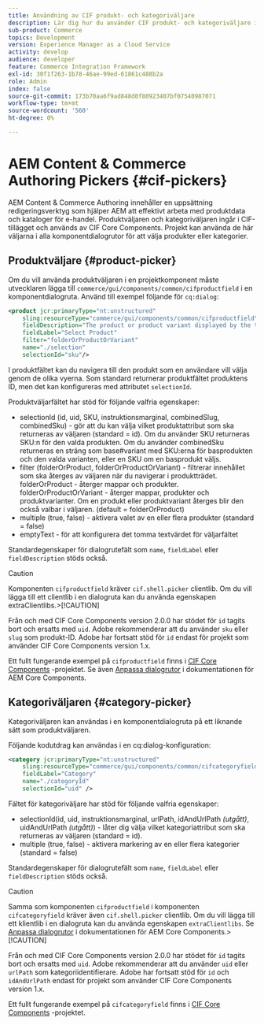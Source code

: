 ```yaml
---
title: Användning av CIF produkt- och kategoriväljare
description: Lär dig hur du använder CIF produkt- och kategoriväljare i dina e-handelskomponenter för att hjälpa författare och marknadsförare att arbeta effektivt med e-handelsprodukter och katalogdata.
sub-product: Commerce
topics: Development
version: Experience Manager as a Cloud Service
activity: develop
audience: developer
feature: Commerce Integration Framework
exl-id: 30f1f263-1b78-46ae-99ed-61861c488b2a
role: Admin
index: false
source-git-commit: 173b70aa6f9ad848d0f80923407bf07540987071
workflow-type: tm+mt
source-wordcount: '560'
ht-degree: 0%

---
```


# AEM Content &amp; Commerce Authoring Pickers {#cif-pickers}

AEM Content &amp; Commerce Authoring innehåller en uppsättning redigeringsverktyg som hjälper AEM att effektivt arbeta med produktdata och kataloger för e-handel. Produktväljaren och kategoriväljaren ingår i CIF-tillägget och används av CIF Core Components. Projekt kan använda de här väljarna i alla komponentdialogrutor för att välja produkter eller kategorier.

## Produktväljare {#product-picker}

Om du vill använda produktväljaren i en projektkomponent måste utvecklaren lägga till `commerce/gui/components/common/cifproductfield` i en komponentdialogruta. Använd till exempel följande för `cq:dialog`:

```xml
<product jcr:primaryType="nt:unstructured"
    sling:resourceType="commerce/gui/components/common/cifproductfield"
    fieldDescription="The product or product variant displayed by the teaser"
    fieldLabel="Select Product"
    filter="folderOrProductOrVariant"
    name="./selection"
    selectionId="sku"/>
```

I produktfältet kan du navigera till den produkt som en användare vill välja genom de olika vyerna. Som standard returnerar produktfältet produktens ID, men det kan konfigureras med attributet `selectionId`.

Produktväljarfältet har stöd för följande valfria egenskaper:

- selectionId (id, uid, SKU, instruktionsmarginal, combinedSlug, combinedSku) - gör att du kan välja vilket produktattribut som ska returneras av väljaren (standard = id). Om du använder SKU returneras SKU:n för den valda produkten. Om du använder combinedSku returneras en sträng som base#variant med SKU:erna för basprodukten och den valda varianten, eller en SKU om en basprodukt väljs.
- filter (folderOrProduct, folderOrProductOrVariant) - filtrerar innehållet som ska återges av väljaren när du navigerar i produktträdet. folderOrProduct - återger mappar och produkter. folderOrProductOrVariant - återger mappar, produkter och produktvarianter. Om en produkt eller produktvariant återges blir den också valbar i väljaren. (default = folderOrProduct)
- multiple (true, false) - aktivera valet av en eller flera produkter (standard = false)
- emptyText - för att konfigurera det tomma textvärdet för väljarfältet

Standardegenskaper för dialogrutefält som `name`, `fieldLabel` eller `fieldDescription` stöds också.

>[!CAUTION]
>
>Komponenten `cifproductfield` kräver `cif.shell.picker` clientlib. Om du vill lägga till ett clientlib i en dialogruta kan du använda egenskapen extraClientlibs.
>&#x200B;>[!CAUTION]
>
>Från och med CIF Core Components version 2.0.0 har stödet för `id` tagits bort och ersatts med `uid`. Adobe rekommenderar att du använder `sku` eller `slug` som produkt-ID. Adobe har fortsatt stöd för `id` endast för projekt som använder CIF Core Components version 1.x.

Ett fullt fungerande exempel på `cifproductfield` finns i [CIF Core Components](https://github.com/adobe/aem-core-cif-components/blob/master/ui.apps/src/main/content/jcr_root/apps/core/cif/components/commerce/productteaser/v1/productteaser/_cq_dialog/.content.xml) -projektet. Se även [Anpassa dialogrutor](https://experienceleague.adobe.com/docs/experience-manager-core-components/using/developing/customizing.html?lang=sv-SE#customizing-dialogs) i dokumentationen för AEM Core Components.

## Kategoriväljaren {#category-picker}

Kategoriväljaren kan användas i en komponentdialogruta på ett liknande sätt som produktväljaren.

Följande kodutdrag kan användas i en cq:dialog-konfiguration:

```xml
<category jcr:primaryType="nt:unstructured" 
    sling:resourceType="commerce/gui/components/common/cifcategoryfield" 
    fieldLabel="Category" 
    name="./categoryId" 
    selectionId="uid" />
```

Fältet för kategoriväljare har stöd för följande valfria egenskaper:

- selectionId(id, uid, instruktionsmarginal, urlPath, idAndUrlPath _(utgått)_, uidAndUrlPath _(utgått)_) - låter dig välja vilket kategoriattribut som ska returneras av väljaren (standard = id).
- multiple (true, false) - aktivera markering av en eller flera kategorier (standard = false)

Standardegenskaper för dialogrutefält som `name`, `fieldLabel` eller `fieldDescription` stöds också.

>[!CAUTION]
>
>Samma som komponenten `cifproductfield` i komponenten `cifcategoryfield` kräver även `cif.shell.picker` clientlib. Om du vill lägga till ett klientlib i en dialogruta kan du använda egenskapen `extraClientlibs`. Se [Anpassa dialogrutor](https://experienceleague.adobe.com/docs/experience-manager-core-components/using/developing/customizing.html?lang=sv-SE#customizing-dialogs) i dokumentationen för AEM Core Components.
>&#x200B;>[!CAUTION]
>
>Från och med CIF Core Components version 2.0.0 har stödet för `id` tagits bort och ersatts med `uid`. Adobe rekommenderar att du använder `uid` eller `urlPath` som kategoriidentifierare. Adobe har fortsatt stöd för `id` och `idAndUrlPath` endast för projekt som använder CIF Core Components version 1.x.

Ett fullt fungerande exempel på `cifcategoryfield` finns i [CIF Core Components](https://github.com/adobe/aem-core-cif-components/blob/master/ui.apps/src/main/content/jcr_root/apps/core/cif/components/commerce/featuredcategorylist/v1/featuredcategorylist/_cq_dialog/.content.xml) -projektet.
